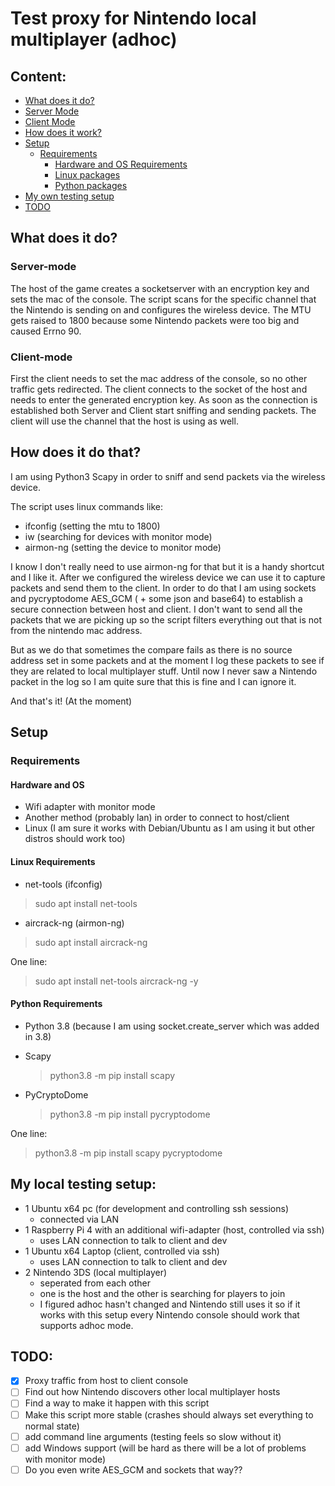 # Test proxy for Nintendo local multiplayer (adhoc)

## Content:

  -  <a href="#What-does-it-do?">What does it do?</a> 
   - <a href="#Server-mode">Server Mode</a>
   - <a href="#Client-mode">Client Mode</a>
  - <a href="#How-does-it-do-that?">How does it work?</a>
  - <a href="#Setup">Setup</a>
    - <a href="#Requirements">Requirements</a>
      - <a href="#Hardware-and-OS">Hardware and OS Requirements</a>
      - <a href="#Linux-Requirements">Linux packages</a>
      - <a href="#Python-Requirements">Python packages</a>
  - <a href="#My-local-testing-setup">My own testing setup</a>
  - <a href="#TODO">TODO</a>

## What does it do?

### Server-mode
The host of the game creates a socketserver with an encryption key and sets the mac of the console.
The script scans for the specific channel that the Nintendo is sending on and configures the wireless device.
The MTU gets raised to 1800 because some Nintendo packets were too big and caused Errno 90.

### Client-mode
First the client needs to set the mac address of the console, so no other traffic gets redirected.
The client connects to the socket of the host and needs to enter the generated encryption key.
As soon as the connection is established both Server and Client start sniffing and sending packets.
The client will use the channel that the host is using as well.

## How does it do that?

I am using Python3 Scapy in order to sniff and send packets via the wireless device.

The script uses linux commands like:
  - ifconfig (setting the mtu to 1800)
  - iw (searching for devices with monitor mode)
  - airmon-ng (setting the device to monitor mode)

I know I don't really need to use airmon-ng for that but it is a handy shortcut and I like it.
After we configured the wireless device we can use it to capture packets and send them to the client.
In order to do that I am using sockets and pycryptodome AES_GCM ( + some json and base64) to establish a secure connection between host and client.
I don't want to send all the packets that we are picking up so the script filters everything out that is not from the nintendo mac address.

But as we do that sometimes the compare fails as there is no source address set in some packets and at the moment I log these packets to see if they are related to local multiplayer stuff.
Until now I never saw a Nintendo packet in the log so I am quite sure that this is fine and I can ignore it.

And that's it! (At the moment)

## Setup

### Requirements

#### Hardware and OS

  - Wifi adapter with monitor mode
  - Another method (probably lan) in order to connect to host/client
  - Linux (I am sure it works with Debian/Ubuntu as I am using it but other distros should work too)

#### Linux Requirements
  
  - net-tools (ifconfig)
  
  > sudo apt install net-tools
  
  - aircrack-ng (airmon-ng)
  
  > sudo apt install aircrack-ng
  
One line:

> sudo apt install net-tools aircrack-ng -y
  
#### Python Requirements

  - Python 3.8 (because I am using socket.create_server which was added in 3.8)
  - Scapy
    
    > python3.8 -m pip install scapy
    
  - PyCryptoDome
  
    > python3.8 -m pip install pycryptodome

One line:

> python3.8 -m pip install scapy pycryptodome

## My local testing setup:

  - 1 Ubuntu x64 pc (for development and controlling ssh sessions)
    - connected via LAN
  - 1 Raspberry Pi 4 with an additional wifi-adapter (host, controlled via ssh)
    - uses LAN connection to talk to client and dev
  - 1 Ubuntu x64 Laptop (client, controlled via ssh)
    - uses LAN connection to talk to client and dev
  - 2 Nintendo 3DS (local multiplayer)
    - seperated from each other
    - one is the host and the other is searching for players to join
    - I figured adhoc hasn't changed and Nintendo still uses it so if it works with this setup every Nintendo console should work that supports adhoc mode.

## TODO:

- [x] Proxy traffic from host to client console
- [ ] Find out how Nintendo discovers other local multiplayer hosts
- [ ] Find a way to make it happen with this script
- [ ] Make this script more stable (crashes should always set everything to normal state)
- [ ] add command line arguments (testing feels so slow without it)
- [ ] add Windows support (will be hard as there will be a lot of problems with monitor mode)
- [ ] Do you even write AES_GCM and sockets that way??
